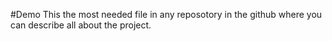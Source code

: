 #Demo 
This the most needed file in any reposotory in the github where you can describe all about the project.
